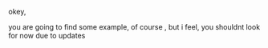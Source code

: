 okey, 

you are going to find some example, of course , but i feel, you shouldnt look for now due to updates
